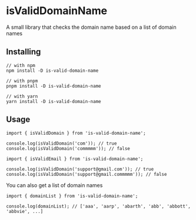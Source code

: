 # isValidDomainName

A small library that checks the domain name based on a list of domain names

## Installing

```
// with npm
npm install -D is-valid-domain-name

// with pnpm
pnpm install -D is-valid-domain-name

// with yarn
yarn install -D is-valid-domain-name
```

## Usage

```
import { isValidDomain } from 'is-valid-domain-name';

console.log(isValidDomain('com')); // true
console.log(isValidDomain('commmmm')); // false

import { isValidEmail } from 'is-valid-domain-name';

console.log(isValidDomain('support@gmail.com')); // true
console.log(isValidDomain('support@gmail.commmmm')); // false
```

You can also get a list of domain names

```
import { domainList } from 'is-valid-domain-name';

console.log(domainList); // ['aaa', 'aarp', 'abarth', 'abb', 'abbott', 'abbvie', ...]
```
